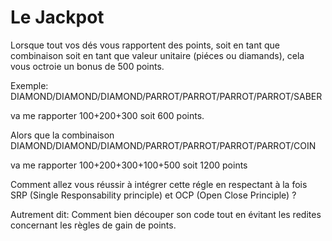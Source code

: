 # Le Jackpot


Lorsque tout vos dés vous rapportent des points, soit en tant que combinaison soit en tant que valeur unitaire (piéces ou diamands), cela vous octroie un bonus de 500 points.


Exemple: DIAMOND/DIAMOND/DIAMOND/PARROT/PARROT/PARROT/PARROT/SABER 

va me rapporter 100+200+300 soit 600 points.

Alors que la combinaison 
	DIAMOND/DIAMOND/DIAMOND/PARROT/PARROT/PARROT/PARROT/COIN

va me rapporter 100+200+300+100+500 soit 1200 points



Comment allez vous réussir à intégrer cette régle en respectant à la fois SRP (Single Responsability principle) et OCP (Open Close Principle) ?

Autrement dit: Comment bien découper son code tout en évitant les redites concernant les règles de gain de points.


 

